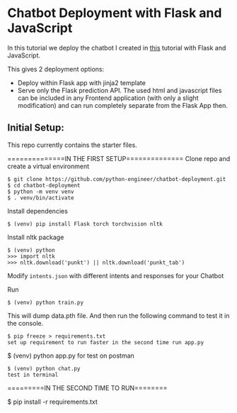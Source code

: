 # Chatbot Deployment with Flask and JavaScript

In this tutorial we deploy the chatbot I created in [this](https://github.com/python-engineer/pytorch-chatbot) tutorial with Flask and JavaScript.

This gives 2 deployment options:
- Deploy within Flask app with jinja2 template
- Serve only the Flask prediction API. The used html and javascript files can be included in any Frontend application (with only a slight modification) and can run completely separate from the Flask App then.

## Initial Setup:
This repo currently contains the starter files.


==============IN THE FIRST SETUP==============
Clone repo and create a virtual environment
```
$ git clone https://github.com/python-engineer/chatbot-deployment.git
$ cd chatbot-deployment
$ python -m venv venv
$ . venv/bin/activate
```
Install dependencies
```
$ (venv) pip install Flask torch torchvision nltk
```
Install nltk package
```
$ (venv) python
>>> import nltk
>>> nltk.download('punkt') || nltk.download('punkt_tab')
```
Modify `intents.json` with different intents and responses for your Chatbot

Run
```
$ (venv) python train.py
```
This will dump data.pth file. And then run
the following command to test it in the console.
```
$ pip freeze > requirements.txt
set up requirement to run faster in the second time run app.py
```
$ (venv) python app.py 
for test on postman
```
$ (venv) python chat.py
test in terminal
```
=========IN THE SECOND TIME TO RUN========

$ pip install -r requirements.txt


